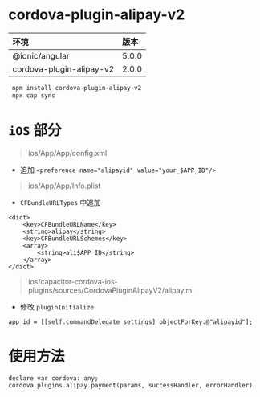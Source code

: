 # cordova-plugin-alipay-v2

|环境|版本|
|:-----|:-----|
|@ionic/angular|5.0.0|
|cordova-plugin-alipay-v2|2.0.0|

```bash
 npm install cordova-plugin-alipay-v2
 npx cap sync
```

# `iOS` 部分

> ios/App/App/config.xml
- 追加 `<preference name="alipayid" value="your_$APP_ID"/>`

> ios/App/App/Info.plist
- `CFBundleURLTypes` 中追加
```
<dict>
    <key>CFBundleURLName</key>
    <string>alipay</string>
    <key>CFBundleURLSchemes</key>
    <array>
        <string>ali$APP_ID</string>
    </array>
</dict>
```
> ios/capacitor-cordova-ios-plugins/sources/CordovaPluginAlipayV2/alipay.m
- 修改 `pluginInitialize`
```
app_id = [[self.commandDelegate settings] objectForKey:@"alipayid"];
```

# 使用方法
```
declare var cordova: any;
cordova.plugins.alipay.payment(params, successHandler, errorHandler)
```
